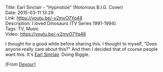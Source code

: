 Title: Earl Sinclair - "Hypnotize" (Notorious B.I.G. Cover)  
Date: 2015-03-11 13:29  
Link: https://youtu.be/-v2mvO7Yq48  
Description: I loved Dinosaurs (TV Series 1991-1994).  
Tags: TV, Music  
Video: https://youtu.be/-v2mvO7Yq48  

I thought for a good while before sharing this. I thought to myself, "Does anyone really care about this?" And then I decided that of course people want this. It's [Earl Sinclair][wikia]. Doing Biggie.

[From [Devour][devour]]

[devour]: http://devour.com/video/earl-sinclair-performs-hypnotize/ "Source post on Devour"
[wikia]: http://muppet.wikia.com/wiki/Earl_Sinclair "Wikipedia: Earl Sinclair"